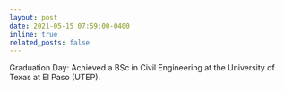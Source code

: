 ```yaml
---
layout: post
date: 2021-05-15 07:59:00-0400
inline: true
related_posts: false
---
```


Graduation Day: Achieved a BSc in Civil Engineering at the University of Texas at El Paso (UTEP).
